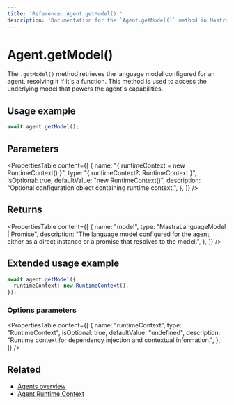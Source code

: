 ```yaml
---
title: 'Reference: Agent.getModel() '
description: 'Documentation for the `Agent.getModel()` method in Mastra agents, which retrieves the language model that powers the agent.'
---
```


# Agent.getModel()

The `.getModel()` method retrieves the language model configured for an agent, resolving it if it's a function. This method is used to access the underlying model that powers the agent's capabilities.

## Usage example

```typescript copy
await agent.getModel();
```

## Parameters

<PropertiesTable
content={[
{
name: "{ runtimeContext = new RuntimeContext() }",
type: "{ runtimeContext?: RuntimeContext }",
isOptional: true,
defaultValue: "new RuntimeContext()",
description: "Optional configuration object containing runtime context.",
},
]}
/>

## Returns

<PropertiesTable
content={[
{
name: "model",
type: "MastraLanguageModel | Promise<MastraLanguageModel>",
description: "The language model configured for the agent, either as a direct instance or a promise that resolves to the model.",
},
]}
/>

## Extended usage example

```typescript copy
await agent.getModel({
  runtimeContext: new RuntimeContext(),
});
```

### Options parameters

<PropertiesTable
content={[
{
name: "runtimeContext",
type: "RuntimeContext",
isOptional: true,
defaultValue: "undefined",
description: "Runtime context for dependency injection and contextual information.",
},
]}
/>

## Related

- [Agents overview](../../docs/agents/overview)
- [Agent Runtime Context](../../docs/agents/runtime-context)
